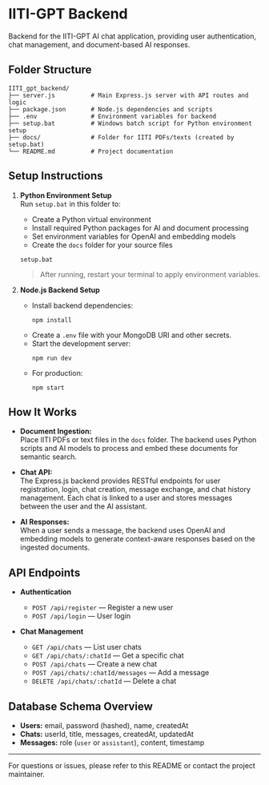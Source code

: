 # IITI-GPT Backend

Backend for the IITI-GPT AI chat application, providing user authentication, chat management, and document-based AI responses.

## Folder Structure

```
IITI_gpt_backend/
├── server.js          # Main Express.js server with API routes and logic
├── package.json       # Node.js dependencies and scripts
├── .env               # Environment variables for backend
├── setup.bat          # Windows batch script for Python environment setup
├── docs/              # Folder for IITI PDFs/texts (created by setup.bat)
└── README.md          # Project documentation
```

## Setup Instructions

1. **Python Environment Setup**  
   Run `setup.bat` in this folder to:
   - Create a Python virtual environment
   - Install required Python packages for AI and document processing
   - Set environment variables for OpenAI and embedding models
   - Create the `docs` folder for your source files

   ```
   setup.bat
   ```

   > After running, restart your terminal to apply environment variables.

2. **Node.js Backend Setup**  
   - Install backend dependencies:
     ```
     npm install
     ```
   - Create a `.env` file with your MongoDB URI and other secrets.
   - Start the development server:
     ```
     npm run dev
     ```
   - For production:
     ```
     npm start
     ```

## How It Works

- **Document Ingestion:**  
  Place IITI PDFs or text files in the `docs` folder. The backend uses Python scripts and AI models to process and embed these documents for semantic search.

- **Chat API:**  
  The Express.js backend provides RESTful endpoints for user registration, login, chat creation, message exchange, and chat history management. Each chat is linked to a user and stores messages between the user and the AI assistant.

- **AI Responses:**  
  When a user sends a message, the backend uses OpenAI and embedding models to generate context-aware responses based on the ingested documents.

## API Endpoints

- **Authentication**
  - `POST /api/register` — Register a new user
  - `POST /api/login` — User login

- **Chat Management**
  - `GET /api/chats` — List user chats
  - `GET /api/chats/:chatId` — Get a specific chat
  - `POST /api/chats` — Create a new chat
  - `POST /api/chats/:chatId/messages` — Add a message
  - `DELETE /api/chats/:chatId` — Delete a chat

## Database Schema Overview

- **Users:** email, password (hashed), name, createdAt
- **Chats:** userId, title, messages, createdAt, updatedAt
- **Messages:** role (`user` or `assistant`), content, timestamp

---
For questions or issues, please refer to this README or contact the project maintainer.